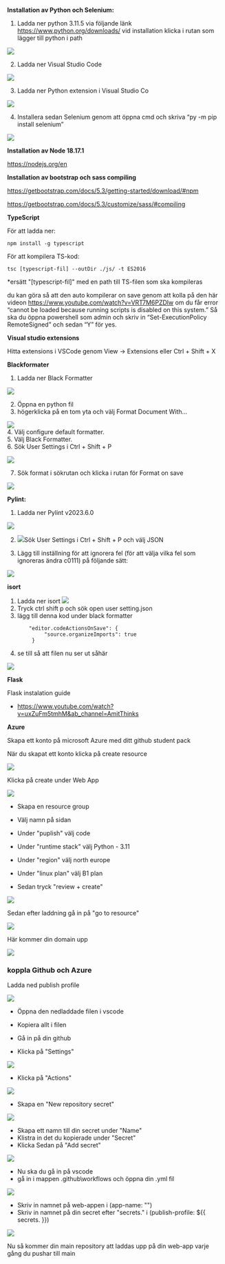 **Installation av Python och Selenium:**

 

1. Ladda ner python 3.11.5 via följande länk <https://www.python.org/downloads/> vid installation klicka i rutan som lägger till python i path

 

![](/md-images/Bild2.png)

 

2. Ladda ner Visual Studio Code

 

![](/md-images/Bild3.png)

 

3. Ladda ner Python extension i Visual Studio Co

 

![](/md-images/Bild4.png)

 

4. Installera sedan Selenium genom att öppna cmd och skriva “py -m pip install selenium”

 

![](/md-images/Bild1.png)

 

**Installation av Node 18.17.1**

 

<https://nodejs.org/en>

 

**Installation av bootstrap och sass compiling**

 

<https://getbootstrap.com/docs/5.3/getting-started/download/#npm>

 

<https://getbootstrap.com/docs/5.3/customize/sass/#compiling>

 

**TypeScript**

 

För att ladda ner:

 

    npm install -g typescript

 

För att kompilera TS-kod:

 

    tsc [typescript-fil] --outDir ./js/ -t ES2016

 

\*ersätt "\[typescript-fil]" med en path till TS-filen som ska kompileras

 

du kan göra så att den auto kompilerar on save genom att kolla på den här videon <https://www.youtube.com/watch?v=VRT7M6PZDlw> om du får error “cannot be loaded because running scripts is disabled on this system.” Så ska du öppna powershell som admin och skriv in “Set-ExecutionPolicy RemoteSigned” och sedan “Y” för yes.

 

**Visual studio extensions**

 

Hitta extensions i VSCode genom View -> Extensions eller Ctrl + Shift + X

 

**Blackformater**

 

1. Ladda ner Black Formatter

 

****![](/md-images/bf.png)****

 

2. Öppna en python fil
3. högerklicka på en tom yta och välj Format Document With…  

![](/md-images/Bild5.png)  
4. Välj configure default formatter.  
5. Välj Black Formatter.  
6. Sök User Settings i Ctrl + Shift + P

 

![](/md-images/Bild6.png)

 

7. Sök format i sökrutan och klicka i rutan för Format on save

 

![](/md-images/Bild7.png)

 

**Pylint:**

 

1. Ladda ner Pylint v2023.6.0

 

![](/md-images/Bild8.png)

 

2. ![](/md-images/Bild9.png)Sök User Settings i Ctrl + Shift + P och välj JSON

 

<!---->

 

3. Lägg till inställning för att ignorera fel (för att välja vilka fel som ignoreras ändra c0111) på följande sätt:

 

![](/md-images/Bild10.png)

 

**isort**

 

1. Ladda ner isort ![](/md-images/Bild11.png)
2. Tryck ctrl shift p och sök open user setting.json
3. lägg till denna kod under black formatter

 

<!---->

 

           "editor.codeActionsOnSave": {
                "source.organizeImports": true
            }

 

4. se till så att filen nu ser ut såhär

 

![](/md-images/Bild12.png)

**Flask**  

Flask instalation guide
* https://www.youtube.com/watch?v=uxZuFm5tmhM&ab_channel=AmitThinks

**Azure**

 Skapa ett konto på microsoft Azure med ditt github student pack
 
 När du skapat ett konto klicka på create resource

![](/md-images/azure-img/azure1.png/)

Klicka på create under Web App

![](/md-images/azure-img/azure2.png/)

* Skapa en resource group

* Välj namn på sidan

* Under "puplish" välj code

* Under "runtime stack" välj Python - 3.11 

* Under "region" välj north europe

* Under "linux plan" välj B1 plan

* Sedan tryck "review + create"

![](/md-images/azure-img/azure3.png/)

Sedan efter laddning gå in på "go to resource" 

![](/md-images/azure-img/azure4.png/)

Här kommer din domain upp

![](/md-images/azure-img/azure5.png/)
### koppla Github och Azure

Ladda ned publish profile

![](/md-images/azure-img/azure6.png/)

* Öppna den nedladdade filen i vscode

* Kopiera allt i filen 

* Gå in på din github

* Klicka på "Settings"

![](/md-images/azure-img/azure7.png/)

* Klicka på "Actions"

![](/md-images/azure-img/azure8.png/)

* Skapa en "New repository secret"

![](/md-images/azure-img/azure9.png/)

* Skapa ett namn till din secret under "Name"
* Klistra in det du kopierade under "Secret"
* Klicka Sedan på "Add secret"

![](/md-images/azure-img/azure10.png/)

* Nu ska du gå in på vscode
* gå in i mappen .github\workflows och öppna din .yml fil

![](/md-images/azure-img/azure11.png/)

* Skriv in namnet på web-appen i (app-name: "")
* Skriv in namnet på din secret efter "secrets." i (publish-profile: ${{ secrets. }})

![](/md-images/azure-img/azure12.png/)

Nu så kommer din main repository att laddas upp på din web-app varje gång du pushar till main

